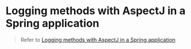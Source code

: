 # Logging methods with AspectJ in a Spring application

> Refer to [Logging methods with AspectJ in a Spring application](https://mflash.dev/blog/2020/09/13/logging-methods-with-aspectj-in-a-spring-application/)
